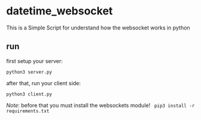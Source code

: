 # datetime_websocket

This is a Simple Script for understand how the websocket works in python

## run 

first setup your server:

```python3 server.py```

after that, run your client side:

```python3 client.py```

*Note*: before that you must install the websockets module!
``` pip3 install -r requirements.txt```

